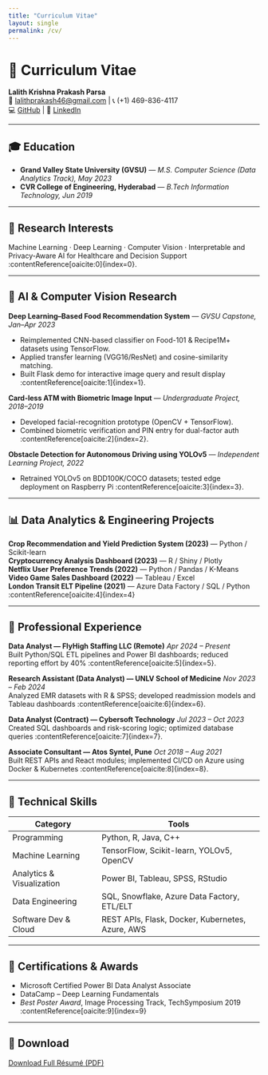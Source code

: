 ```yaml
---
title: "Curriculum Vitae"
layout: single
permalink: /cv/
---
```


# 📄 Curriculum Vitae

**Lalith Krishna Prakash Parsa**  
📧 [lalithprakash46@gmail.com](mailto:lalithprakash46@gmail.com) | 📞 (+1) 469-836-4117  
💻 [GitHub](https://github.com/LkP23) | 🔗 [LinkedIn](https://linkedin.com/in/lalithprakash)

---

## 🎓 Education
- **Grand Valley State University (GVSU)** — *M.S. Computer Science (Data Analytics Track), May 2023*  
- **CVR College of Engineering, Hyderabad** — *B.Tech Information Technology, Jun 2019*

---

## 🧠 Research Interests
Machine Learning · Deep Learning · Computer Vision · Interpretable and Privacy-Aware AI for Healthcare and Decision Support :contentReference[oaicite:0]{index=0}.

---

## 🔬 AI & Computer Vision Research
**Deep Learning–Based Food Recommendation System** — *GVSU Capstone, Jan–Apr 2023*  
- Reimplemented CNN-based classifier on Food-101 & Recipe1M+ datasets using TensorFlow.  
- Applied transfer learning (VGG16/ResNet) and cosine-similarity matching.  
- Built Flask demo for interactive image query and result display :contentReference[oaicite:1]{index=1}.

**Card-less ATM with Biometric Image Input** — *Undergraduate Project, 2018–2019*  
- Developed facial-recognition prototype (OpenCV + TensorFlow).  
- Combined biometric verification and PIN entry for dual-factor auth :contentReference[oaicite:2]{index=2}.

**Obstacle Detection for Autonomous Driving using YOLOv5** — *Independent Learning Project, 2022*  
- Retrained YOLOv5 on BDD100K/COCO datasets; tested edge deployment on Raspberry Pi :contentReference[oaicite:3]{index=3}.

---

## 📊 Data Analytics & Engineering Projects
**Crop Recommendation and Yield Prediction System (2023)** — Python / Scikit-learn  
**Cryptocurrency Analysis Dashboard (2023)** — R / Shiny / Plotly  
**Netflix User Preference Trends (2022)** — Python / Pandas / K-Means  
**Video Game Sales Dashboard (2022)** — Tableau / Excel  
**London Transit ELT Pipeline (2021)** — Azure Data Factory / SQL / Python :contentReference[oaicite:4]{index=4}

---

## 💼 Professional Experience
**Data Analyst — FlyHigh Staffing LLC (Remote)**  *Apr 2024 – Present*  
Built Python/SQL ETL pipelines and Power BI dashboards; reduced reporting effort by 40% :contentReference[oaicite:5]{index=5}.

**Research Assistant (Data Analyst) — UNLV School of Medicine**  *Nov 2023 – Feb 2024*  
Analyzed EMR datasets with R & SPSS; developed readmission models and Tableau dashboards :contentReference[oaicite:6]{index=6}.

**Data Analyst (Contract) — Cybersoft Technology**  *Jul 2023 – Oct 2023*  
Created SQL dashboards and risk-scoring logic; optimized database queries :contentReference[oaicite:7]{index=7}.

**Associate Consultant — Atos Syntel, Pune**  *Oct 2018 – Aug 2021*  
Built REST APIs and React modules; implemented CI/CD on Azure using Docker & Kubernetes :contentReference[oaicite:8]{index=8}.

---

## 🧩 Technical Skills
| Category | Tools |
|-----------|--------|
| Programming | Python, R, Java, C++ |
| Machine Learning | TensorFlow, Scikit-learn, YOLOv5, OpenCV |
| Analytics & Visualization | Power BI, Tableau, SPSS, RStudio |
| Data Engineering | SQL, Snowflake, Azure Data Factory, ETL/ELT |
| Software Dev & Cloud | REST APIs, Flask, Docker, Kubernetes, Azure, AWS |

---

## 🏅 Certifications & Awards
- Microsoft Certified Power BI Data Analyst Associate  
- DataCamp – Deep Learning Fundamentals  
- *Best Poster Award*, Image Processing Track, TechSymposium 2019 :contentReference[oaicite:9]{index=9}

---

## 📄 Download
[Download Full Résumé (PDF)](/Resume_Lalith_Parsa%20(1).pdf)
